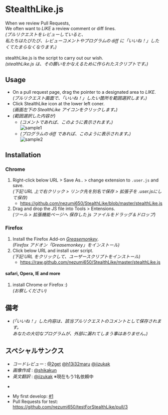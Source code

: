 # StealthLike.js

When we review Pull Requests,<br />
We often want to _LIKE_ a review comment or diff lines.<br />
*(プルリクエストをレビューしていると、*<br />
*私たちはたびたび、レビューコメントやプログラムの diff に「いいね！」したくてたまらなくなります。)*<br />
<br />
stealthLike.js is the script to carry out our wish.<br />
*(stealthLike.js は、その願いをかなえるために作られたスクリプトです。)*

## Usage

* On a pull request page, drag the pointer to a designated area to _LIKE_.<br />*(プルリクエスト画面で、「いいね！」したい箇所を範囲選択します。)*
* Click StealthLike icon at the lower left coner.<br />*(画面左下の StealthLike アイコンをクリックします。)*
* *(範囲選択した内容が)*
	* *(コメントであれば、このように表示されます。)*<br />![sample1](https://raw.github.com/nezumi650/StealthLike/master/forREADME/sample1.png)
	* *(プログラムの diff であれば、このように表示されます。)*<br />![sample2](https://raw.github.com/nezumi650/StealthLike/master/forREADME/sample2.png)

## Installation

### Chrome

1. Right-click below URL > Save As.. > change extension to `.user.js` and save.<br />*(下記 URL 上で右クリック > リンク先を別名で保存 > 拡張子を .user.jsにして保存)*
    * https://github.com/nezumi650/StealthLike/blob/master/stealthLike.js
2. Drag and drop the JS file into Tools > Entensions.<br />*(ツール > 拡張機能ページへ 保存した js ファイルをドラッグ＆ドロップ)*

### Firefox

1. Install the Firefox Add-on [_Greasemonkey_](https://addons.mozilla.org/ja/firefox/addon/greasemonkey/).<br />*(Firefox アドオン「Greasemonkey」をインストール)*
2. Click below URL and install user script.<br />*(下記 URL をクリックして、ユーザースクリプトをインストール)*
    * https://raw.github.com/nezumi650/StealthLike/master/stealthLike.js

#### safari, Opera, IE and more

1. install Chrome or Firefox :)<br />*(お察しください)*


## 備考
* *(「いいね！」した内容は、該当プルリクエストのコメントとして保存されます。<br />あなたの大切なプログラムが、外部に漏れてしまう事はありません。)*


## スペシャルサンクス
* *コードレビュー* : [@2get](https://github.com/2get) [@h13i32maru](https://github.com/h13i32maru) [@iizukak](https://github.com/iizukak)
* *画像作成* : [@shikakun](https://github.com/shikakun)
* *英文翻訳* : [@iizukak](https://github.com/iizukak) ※現在もう1名依頼中

-

* My first develop: [#1](https://github.com/nezumi650/StealthLike/pull/1)
* Pull Requests for test: https://github.com/nezumi650/testForStealthLike/pull/3